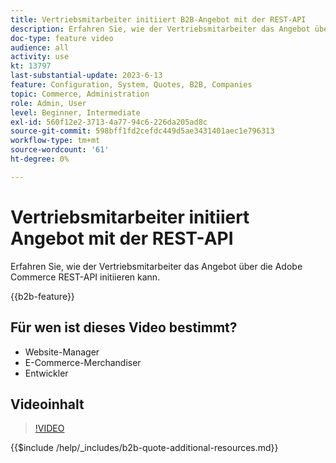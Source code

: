 ```yaml
---
title: Vertriebsmitarbeiter initiiert B2B-Angebot mit der REST-API
description: Erfahren Sie, wie der Vertriebsmitarbeiter das Angebot über die Adobe Commerce REST-API initiieren kann.
doc-type: feature video
audience: all
activity: use
kt: 13797
last-substantial-update: 2023-6-13
feature: Configuration, System, Quotes, B2B, Companies
topic: Commerce, Administration
role: Admin, User
level: Beginner, Intermediate
exl-id: 560f12e2-3713-4a77-94c6-226da205ad8c
source-git-commit: 598bff1fd2cefdc449d5ae3431401aec1e796313
workflow-type: tm+mt
source-wordcount: '61'
ht-degree: 0%

---
```


# Vertriebsmitarbeiter initiiert Angebot mit der REST-API

Erfahren Sie, wie der Vertriebsmitarbeiter das Angebot über die Adobe Commerce REST-API initiieren kann.

{{b2b-feature}}

## Für wen ist dieses Video bestimmt?

- Website-Manager
- E-Commerce-Merchandiser
- Entwickler

## Videoinhalt

>[!VIDEO](https://video.tv.adobe.com/v/3420414?learn=on)

{{$include /help/_includes/b2b-quote-additional-resources.md}}
